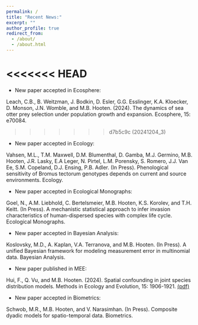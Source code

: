 ```yaml
---
permalink: /
title: "Recent News:"
excerpt: ""
author_profile: true
redirect_from: 
  - /about/
  - /about.html
---
```


<<<<<<< HEAD
=======
* New paper accepted in Ecosphere:

Leach, C.B., B. Weitzman, J. Bodkin, D. Esler, G.G. Esslinger, K.A. Kloecker, D. Monson, J.N. Womble, and M.B. Hooten.  (2024).  The dynamics of sea otter prey selection under population growth and expansion.  Ecosphere, 15:  e70084.

>>>>>>> d7b5c9c (20241204_3)
* New paper accepted in Ecology:

Vahsen, M.L., T.M. Maxwell, D.M. Blumenthal, D. Gamba, M.J. Germino, M.B. Hooten, J.R. Lasky, E.A Leger, N. Pirtel, L.M. Porensky, S. Romero, J.J. Van Ee, S.M. Copeland, D.J. Ensing, P.B. Adler.  (In Press).  Phenological sensitivity of Bromus tectorum genotypes depends on current and source environments.  Ecology.

* New paper accepted in Ecological Monographs:

Goel, N., A.M. Liebhold, C. Bertelsmeier, M.B. Hooten, K.S. Korolev, and T.H. Keitt.  (In Press).  A mechanistic statistical approach to infer invasion characteristics of human-dispersed species with complex life cycle.  Ecological Monographs.

* New paper accepted in Bayesian Analysis:

Koslovsky, M.D., A. Kaplan, V.A. Terranova, and M.B. Hooten.  (In Press).  A unified Bayesian framework for modeling measurement error in multinomial data.  Bayesian Analysis.

* New paper published in MEE:

Hui, F., Q. Vu, and M.B. Hooten. (2024). Spatial confounding in joint species distribution models. Methods in Ecology and Evolution, 15: 1906-1921. [(pdf)](Hui_etal_MEE_2024.pdf)

* New paper accepted in Biometrics:

Schwob, M.R., M.B. Hooten, and V. Narasimhan.  (In Press).  Composite dyadic models for spatio-temporal data.  Biometrics.


